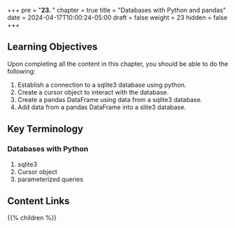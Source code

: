 +++
pre = "<b>23. </b>"
chapter = true
title = "Databases with Python and pandas"
date = 2024-04-17T10:00:24-05:00
draft = false
weight = 23
hidden = false
+++

## Learning Objectives
Upon completing all the content in this chapter, you should be able to do the following:
1. Establish a connection to a sqlite3 database using python.
1. Create a cursor object to interact with the database.
1. Create a pandas DataFrame using data from a sqlite3 database.
1. Add data from a pandas DataFrame into a slite3 database.

## Key Terminology

### Databases with Python
1. sqlite3
1. Cursor object
1. parameterized queries

## Content Links

{{% children %}}
